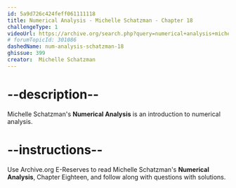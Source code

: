 ```yaml
---
id: 5a9d726c424feff061111118
title: Numerical Analysis - Michelle Schatzman - Chapter 18
challengeType: 1
videoUrl: https://archive.org/search.php?query=numerical+analysis+michelle+schatzman&sin=
# forumTopicId: 301086
dashedName: num-analysis-schatzman-18
ghissue: 399
creator:  Michelle Schatzman
---
```


# --description--

Michelle Schatzman's __Numerical Analysis__ is an introduction to numerical analysis.

# --instructions--

Use Archive.org E-Reserves to read Michelle Schatzman's __Numerical Analysis__, Chapter Eighteen, and follow along with questions with solutions. 